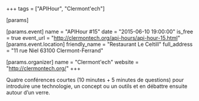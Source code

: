 +++
tags = ["APIHour", "Clermont'ech"]

[params]

[params.event]
name = "APIHour #15"
date = "2015-06-10 19:00:00"
is_free = true
event_url = "http://clermontech.org/api-hours/api-hour-15.html"
[params.event.location]
friendly_name = "Restaurant Le Celtill"
full_address = "11 rue Niel 63100 Clermont-Ferrand"

[params.organizer]
name = "Clermont'ech"
website = "http://clermontech.org/"
+++

Quatre conférences courtes (10 minutes + 5 minutes de questions) pour introduire une technologie, un concept ou un outils et en débattre ensuite autour d’un verre.